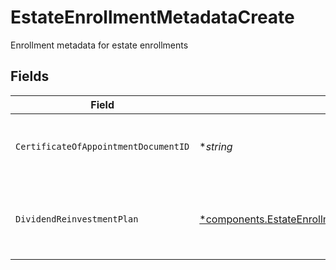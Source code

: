 # EstateEnrollmentMetadataCreate

Enrollment metadata for estate enrollments


## Fields

| Field                                                                                                                                                   | Type                                                                                                                                                    | Required                                                                                                                                                | Description                                                                                                                                             | Example                                                                                                                                                 |
| ------------------------------------------------------------------------------------------------------------------------------------------------------- | ------------------------------------------------------------------------------------------------------------------------------------------------------- | ------------------------------------------------------------------------------------------------------------------------------------------------------- | ------------------------------------------------------------------------------------------------------------------------------------------------------- | ------------------------------------------------------------------------------------------------------------------------------------------------------- |
| `CertificateOfAppointmentDocumentID`                                                                                                                    | **string*                                                                                                                                               | :heavy_minus_sign:                                                                                                                                      | The document id for the certificate of appointment                                                                                                      | c401f3b2-cdb5-4a6c-9f5f-aa393cf12583                                                                                                                    |
| `DividendReinvestmentPlan`                                                                                                                              | [*components.EstateEnrollmentMetadataCreateDividendReinvestmentPlan](../../models/components/estateenrollmentmetadatacreatedividendreinvestmentplan.md) | :heavy_minus_sign:                                                                                                                                      | Option to auto-enroll in Dividend Reinvestment; defaults to true                                                                                        | DIVIDEND_REINVESTMENT_ENROLL                                                                                                                            |